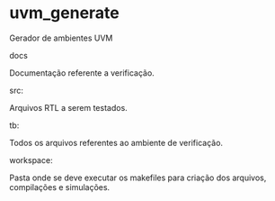 # uvm_generate

Gerador de ambientes UVM

docs

Documentação referente a verificação.

src:

Arquivos RTL a serem testados.

tb:

Todos os arquivos referentes ao ambiente de verificação.

workspace:

Pasta onde se deve executar os makefiles para criação dos arquivos, compilações e simulações.

